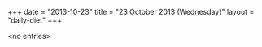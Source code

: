+++
date = "2013-10-23"
title = "23 October 2013 (Wednesday)"
layout = "daily-diet"
+++

\<no entries\>